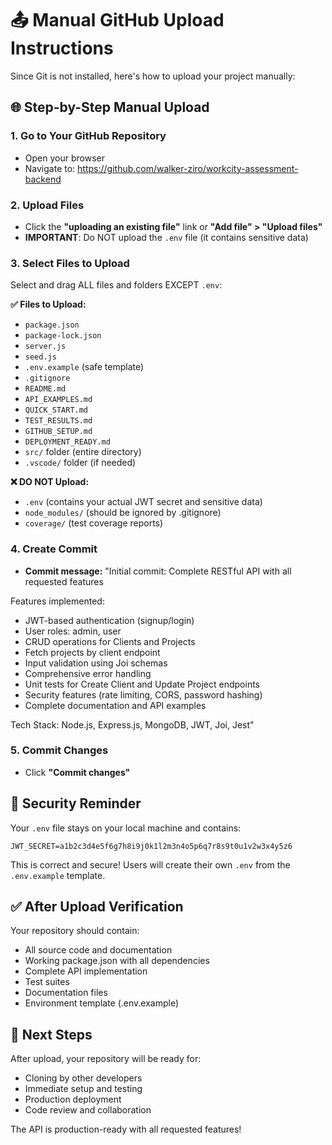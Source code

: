 # 📤 Manual GitHub Upload Instructions

Since Git is not installed, here's how to upload your project manually:

## 🌐 Step-by-Step Manual Upload

### 1. Go to Your GitHub Repository
- Open your browser
- Navigate to: https://github.com/walker-ziro/workcity-assessment-backend

### 2. Upload Files
- Click the **"uploading an existing file"** link or **"Add file" > "Upload files"**
- **IMPORTANT**: Do NOT upload the `.env` file (it contains sensitive data)

### 3. Select Files to Upload
Select and drag ALL files and folders EXCEPT `.env`:

**✅ Files to Upload:**
- `package.json`
- `package-lock.json`
- `server.js`
- `seed.js`
- `.env.example` (safe template)
- `.gitignore`
- `README.md`
- `API_EXAMPLES.md`
- `QUICK_START.md`
- `TEST_RESULTS.md`
- `GITHUB_SETUP.md`
- `DEPLOYMENT_READY.md`
- `src/` folder (entire directory)
- `.vscode/` folder (if needed)

**❌ DO NOT Upload:**
- `.env` (contains your actual JWT secret and sensitive data)
- `node_modules/` (should be ignored by .gitignore)
- `coverage/` (test coverage reports)

### 4. Create Commit
- **Commit message:** "Initial commit: Complete RESTful API with all requested features

Features implemented:
- JWT-based authentication (signup/login)
- User roles: admin, user
- CRUD operations for Clients and Projects
- Fetch projects by client endpoint
- Input validation using Joi schemas
- Comprehensive error handling
- Unit tests for Create Client and Update Project endpoints
- Security features (rate limiting, CORS, password hashing)
- Complete documentation and API examples

Tech Stack: Node.js, Express.js, MongoDB, JWT, Joi, Jest"

### 5. Commit Changes
- Click **"Commit changes"**

## 🔐 Security Reminder

Your `.env` file stays on your local machine and contains:
```
JWT_SECRET=a1b2c3d4e5f6g7h8i9j0k1l2m3n4o5p6q7r8s9t0u1v2w3x4y5z6
```

This is correct and secure! Users will create their own `.env` from the `.env.example` template.

## ✅ After Upload Verification

Your repository should contain:
- All source code and documentation
- Working package.json with all dependencies
- Complete API implementation
- Test suites
- Documentation files
- Environment template (.env.example)

## 🚀 Next Steps

After upload, your repository will be ready for:
- Cloning by other developers
- Immediate setup and testing
- Production deployment
- Code review and collaboration

The API is production-ready with all requested features!
